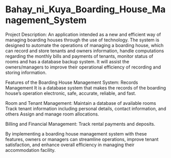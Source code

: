 # Bahay_ni_Kuya_Boarding_House_Management_System


Project Description: An application intended as a new and efficient way of managing boarding houses through the use of technology. The system is designed to automate the operations of managing a boarding house, which can record and store tenants and owners information, handle computations regarding the monthly bills and payments of tenants, monitor status of rooms and has a database backup system.  It will assist the owners/managers to improve their operational efficiency of recording and storing information.

Features of the Boarding House Management System:
Records Management 
It is a database system that makes the records of the boarding house’s operation electronic, safe, accurate, reliable, and fast.

Room and Tenant Management:
Maintain a database of available rooms
Track tenant information including personal details, contact information, and others
Assign and manage room allocations.

Billing and Financial Management:
Track rental payments and deposits.


By implementing a boarding house management system with these features, owners or managers can streamline operations, improve tenant satisfaction, and enhance overall efficiency in managing their accommodation facility.
